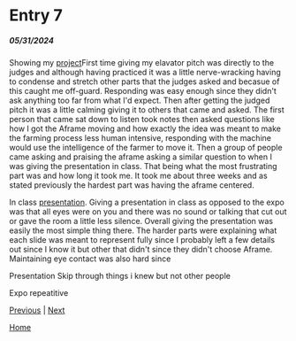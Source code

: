 # Entry 7
##### 05/31/2024

Showing my [project](https://richardp6889.github.io/sep10-freedom-project/)First time giving my elavator pitch was directly to the judges and although having practiced it was a little nerve-wracking having to condense and stretch other parts that the judges asked and becasue of this caught me off-guard. Responding was easy enough since they didn't ask anything too far from what I'd expect. Then after getting the judged pitch it was a little calming giving it to others that came and asked. The first person that came sat down to listen took notes then asked questions like how I got the Aframe moving and how exactly the idea was meant to make the farming process less human intensive, responding with the machine would use the intelligence of the farmer to move it. Then a group of people came asking and praising the aframe asking a similar question to when I was giving the presentation in class. That being what the most frustrating part was and how long it took me. It took me about three weeks and as stated previously the hardest part was having the aframe centered.

In class [presentation](https://docs.google.com/presentation/d/1viZj88XDUAF1XYDbC5ChYVQ6-134bgUrqt_BYZt2c0o/edit#slide=id.p). Giving a presentation in class as opposed to the expo was that all eyes were on you and there was no sound or talking that cut out or gave the room a little less silence. Overall giving the presentation was easily the most simple thing there. The harder parts were explaining what each slide was meant to represent fully since I probably left a few details out since I know it but other that didn't since they didn't choose Aframe. Maintaining eye contact was also hard since 

Presentation
Skip through things i knew but not other people

Expo
repeatitive

[Previous](entry06.md) | [Next](entry08.md)

[Home](../README.md)
